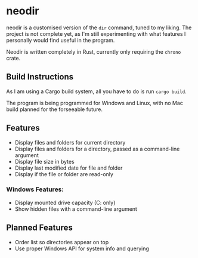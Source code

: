 # neodir
neodir is a customised version of the `dir` command, tuned to my liking. The project is not complete yet, as I'm still experimenting with what features I personally would find useful in the program.

Neodir is written completely in Rust, currently only requiring the `chrono` crate.

## Build Instructions
As I am using a Cargo build system, all you have to do is run `cargo build`.

The program is being programmed for Windows and Linux, with no Mac build planned for the forseeable future.

## Features
<!--### General Features:-->
- Display files and folders for current directory
- Display files and folders for a directory, passed as a command-line argument
- Display file size in bytes
- Display last modified date for file and folder
- Display if the file or folder are read-only

### Windows Features:
- Display mounted drive capacity (C: only)
- Show hidden files with a command-line argument
 
<!--
### Linux Features:
- ![Tux](https://skillicons.dev/icons?i=linux)
-->

## Planned Features
- Order list so directories appear on top
- Use proper Windows API for system info and querying